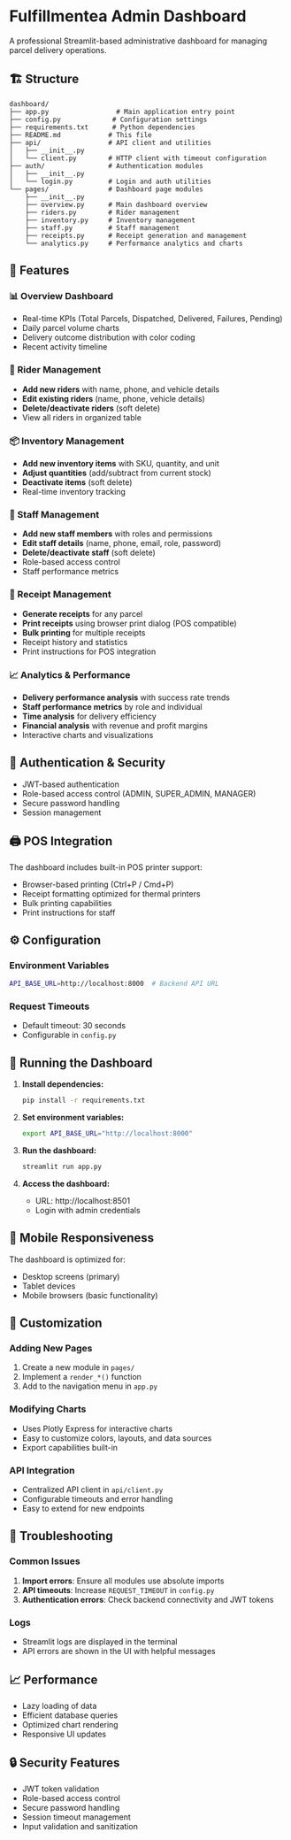 # Fulfillmentea Admin Dashboard

A professional Streamlit-based administrative dashboard for managing parcel delivery operations.

## 🏗️ Structure

```
dashboard/
├── app.py                 # Main application entry point
├── config.py             # Configuration settings
├── requirements.txt      # Python dependencies
├── README.md            # This file
├── api/                 # API client and utilities
│   ├── __init__.py
│   └── client.py        # HTTP client with timeout configuration
├── auth/                # Authentication modules
│   ├── __init__.py
│   └── login.py         # Login and auth utilities
└── pages/               # Dashboard page modules
    ├── __init__.py
    ├── overview.py      # Main dashboard overview
    ├── riders.py        # Rider management
    ├── inventory.py     # Inventory management
    ├── staff.py         # Staff management
    ├── receipts.py      # Receipt generation and management
    └── analytics.py     # Performance analytics and charts
```

## 🚀 Features

### 📊 Overview Dashboard
- Real-time KPIs (Total Parcels, Dispatched, Delivered, Failures, Pending)
- Daily parcel volume charts
- Delivery outcome distribution with color coding
- Recent activity timeline

### 🚚 Rider Management
- **Add new riders** with name, phone, and vehicle details
- **Edit existing riders** (name, phone, vehicle details)
- **Delete/deactivate riders** (soft delete)
- View all riders in organized table

### 📦 Inventory Management
- **Add new inventory items** with SKU, quantity, and unit
- **Adjust quantities** (add/subtract from current stock)
- **Deactivate items** (soft delete)
- Real-time inventory tracking

### 👥 Staff Management
- **Add new staff members** with roles and permissions
- **Edit staff details** (name, phone, email, role, password)
- **Delete/deactivate staff** (soft delete)
- Role-based access control
- Staff performance metrics

### 🧾 Receipt Management
- **Generate receipts** for any parcel
- **Print receipts** using browser print dialog (POS compatible)
- **Bulk printing** for multiple receipts
- Receipt history and statistics
- Print instructions for POS integration

### 📈 Analytics & Performance
- **Delivery performance analysis** with success rate trends
- **Staff performance metrics** by role and individual
- **Time analysis** for delivery efficiency
- **Financial analysis** with revenue and profit margins
- Interactive charts and visualizations

## 🔐 Authentication & Security

- JWT-based authentication
- Role-based access control (ADMIN, SUPER_ADMIN, MANAGER)
- Secure password handling
- Session management

## 🖨️ POS Integration

The dashboard includes built-in POS printer support:
- Browser-based printing (Ctrl+P / Cmd+P)
- Receipt formatting optimized for thermal printers
- Bulk printing capabilities
- Print instructions for staff

## ⚙️ Configuration

### Environment Variables
```bash
API_BASE_URL=http://localhost:8000  # Backend API URL
```

### Request Timeouts
- Default timeout: 30 seconds
- Configurable in `config.py`

## 🚀 Running the Dashboard

1. **Install dependencies:**
   ```bash
   pip install -r requirements.txt
   ```

2. **Set environment variables:**
   ```bash
   export API_BASE_URL="http://localhost:8000"
   ```

3. **Run the dashboard:**
   ```bash
   streamlit run app.py
   ```

4. **Access the dashboard:**
   - URL: http://localhost:8501
   - Login with admin credentials

## 📱 Mobile Responsiveness

The dashboard is optimized for:
- Desktop screens (primary)
- Tablet devices
- Mobile browsers (basic functionality)

## 🔧 Customization

### Adding New Pages
1. Create a new module in `pages/`
2. Implement a `render_*()` function
3. Add to the navigation menu in `app.py`

### Modifying Charts
- Uses Plotly Express for interactive charts
- Easy to customize colors, layouts, and data sources
- Export capabilities built-in

### API Integration
- Centralized API client in `api/client.py`
- Configurable timeouts and error handling
- Easy to extend for new endpoints

## 🐛 Troubleshooting

### Common Issues
1. **Import errors**: Ensure all modules use absolute imports
2. **API timeouts**: Increase `REQUEST_TIMEOUT` in `config.py`
3. **Authentication errors**: Check backend connectivity and JWT tokens

### Logs
- Streamlit logs are displayed in the terminal
- API errors are shown in the UI with helpful messages

## 📈 Performance

- Lazy loading of data
- Efficient database queries
- Optimized chart rendering
- Responsive UI updates

## 🔒 Security Features

- JWT token validation
- Role-based access control
- Secure password handling
- Session timeout management
- Input validation and sanitization
